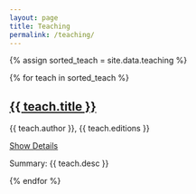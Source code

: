 ```yaml
---
layout: page
title: Teaching
permalink: /teaching/
---
```



{% assign sorted_teach = site.data.teaching %}
<div id="teaching">
	{% for teach in sorted_teach  %}<div id="teaching{{ forloop.index }}" class="teaching">
		<h2><a href="{{ teach.url }}">{{ teach.title }}</a></h2>
		<p class="about">{{ teach.author }}, {{ teach.editions }}</p>
		<a class="accordion-toggle btn btn-info" data-toggle="collapse" data-text-swap="Hide Details" href="#desc{{ forloop.index }}">Show Details</a>
		<div id="desc{{ forloop.index }}" class="accordion-body collapse">
			<p>Summary: {{ teach.desc }}</p>
		</div>
	</div>{% endfor %}
</div>